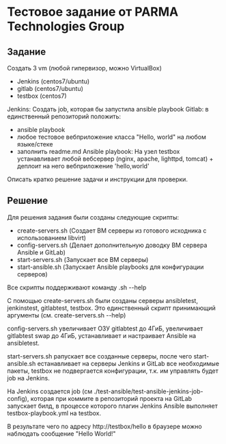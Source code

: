 # Тестовое задание от PARMA Technologies Group

## Задание

Создать 3 vm (любой гипервизор, можно VirtualBox)
- Jenkins (centos7/ubuntu)
- gitlab (centos7/ubuntu)
- testbox (centos7)

Jenkins: Создать job, которая бы запустила ansible playbook
Gitlab: в единственный репозиторий положить:
- ansible playbook
- любое тестовое вебприложение класса "Hello, world" на любом языке/стеке
- заполнить readme.md
Ansible playbook: На узел testbox устанавливает любой вебсервер (nginx, apache, lighttpd, tomcat) + 
деплоит на него вебприложение 'hello,world'

Описать кратко решение задачи и инструкции для проверки.

## Решение

Для решения задания были созданы следующие скрипты:
- create-servers.sh (Создает ВМ серверы из готового исходника с использованием libvirt)
- config-servers.sh (Делает дополнительную доводку ВМ сервера Ansible и GitLab)
- start-servers.sh (Запускает все ВМ серверы)
- start-ansible.sh (Запускает Ansible playbooks для конфигурации серверов)

Все скрипты поддерживают команду <script-name>.sh --help

С помощью create-servers.sh были созданы серверы ansibletest, jenkinstest, gitlabtest, testbox. 
Это единственный скрипт принимающий аргументы (см. create-servers.sh --help)

config-servers.sh увеличивает ОЗУ gitlabtest до 4ГиБ, увеличивает gitlabtest swap до 4ГиБ, 
устанавливает и настраивает Ansible на ansibletest.

start-servers.sh pапускает все созданные серверы, после чего start-ansible.sh eстанавливает на серверы 
Jenkins и GitLab все необходимые пакеты, testbox не подвергается конфигурации, т.к. им управлять будет job на Jenkins.

На Jenkins создается job (см ./test-ansible/test-ansible-jenkins-job-config), которая при коммите 
в репозиторий проекта на GitLab запускает билд, в процессе которого плагин Jenkins Ansible 
выполняет testbox-playbook.yml на testbox.

В результате чего по адресу http://testbox/hello в браузере можно наблюдать сообщение "Hello World!"